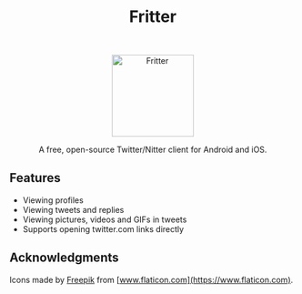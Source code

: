 <h1 align="center"> Fritter </h1> <br>
<p align="center">
  <a href="https://github.com/jonjomckay/fritter">
    <img alt="Fritter" title="Fritter" src="http://i.imgur.com/xmO9MTv.png" width="144">
  </a>
</p>

<p align="center">
  A free, open-source Twitter/Nitter client for Android and iOS.
</p>

## Features

* Viewing profiles
* Viewing tweets and replies
* Viewing pictures, videos and GIFs in tweets
* Supports opening twitter.com links directly

## Acknowledgments

Icons made by [Freepik](https://www.freepik.com) from [www.flaticon.com](https://www.flaticon.com).